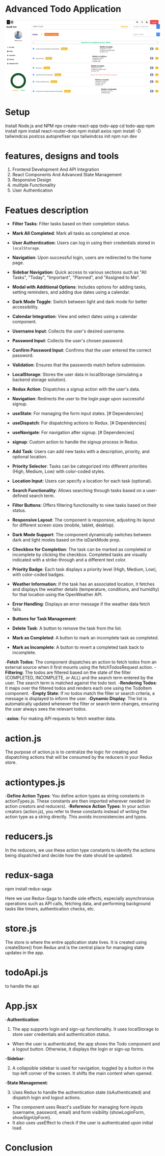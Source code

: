 # Advanced Todo Application
![image alt](https://github.com/nikesh-patra/assign/blob/efc25ea4800804e41a98d2f1931ae07dd4431e33/Dashboard.png)

# Setup
Install Node.js and NPM
npx create-react-app todo-app
cd todo-app
npm install
npm install react-router-dom
npm install axios
npm install -D tailwindcss postcss autoprefixer
npx tailwindcss init
npm run dev

# features, designs and tools
1. Frontend Development And API Integration
2. React Components And Advanced State Management
3. Responsive Design
4. multiple Functionality
5. User Authentication

# Featues description 
- **Filter Tasks**: Filter tasks based on their completion status.
- **Mark All Completed**: Mark all tasks as completed at once.
- **User Authentication**: Users can log in using their credentials stored in `localStorage`.
- **Navigation**: Upon successful login, users are redirected to the home page.
- **Sidebar Navigation**: Quick access to various sections such as "All Tasks", "Today", "Important", "Planned", and "Assigned to Me".
- **Modal with Additional Options**: Includes options for adding tasks, setting reminders, and adding due dates using a calendar.
- **Dark Mode Toggle**: Switch between light and dark mode for better accessibility.
- **Calendar Integration**: View and select dates using a calendar component.
- **Username Input**: Collects the user's desired username.
- **Password Input**: Collects the user's chosen password.
- **Confirm Password Input**: Confirms that the user entered the correct password.
- **Validation**: Ensures that the passwords match before submission.
- **LocalStorage**: Stores the user data in localStorage (simulating a backend storage solution).
- **Redux Action**: Dispatches a signup action with the user's data.
- **Navigation**: Redirects the user to the login page upon successful signup.
- **useState**: For managing the form input states.        [# Dependencies]
- **useDispatch**: For dispatching actions to Redux.       [# Dependencies]
- **useNavigate**: For navigation after signup.            [# Dependencies]
- **signup**: Custom action to handle the signup process in Redux.

- **Add Task**: Users can add new tasks with a description, priority, and optional location.
- **Priority Selector**: Tasks can be categorized into different priorities (High, Medium, Low) with color-coded styles.
- **Location Input**: Users can specify a location for each task (optional).
- **Search Functionality**: Allows searching through tasks based on a user-defined search term.
- **Filter Buttons**: Offers filtering functionality to view tasks based on their status.
- **Responsive Layout**: The component is responsive, adjusting its layout for different screen sizes (mobile, tablet, desktop).
- **Dark Mode Support**: The component dynamically switches between dark and light modes based on the isDarkMode prop.

- **Checkbox for Completion**: The task can be marked as completed or incomplete by clicking the checkbox. Completed tasks are visually indicated with a strike-through and a different text color.
- **Priority Badge**: Each task displays a priority level (High, Medium, Low), with color-coded badges.
- **Weather Information**: If the task has an associated location, it fetches and displays the weather details (temperature, conditions, and humidity) for that location using the OpenWeather API.
- **Error Handling**: Displays an error message if the weather data fetch fails.
- **Buttons for Task Management**:
- **Delete Task**: A button to remove the task from the list.
- **Mark as Completed**: A button to mark an incomplete task as completed.
- **Mark as Incomplete**: A button to revert a completed task back to incomplete.


-**Fetch Todos**: The component dispatches an action to fetch todos from an external source when it first mounts using the fetchTodosRequest action.
-**Filtering**: The todos are filtered based on the state of the filter (COMPLETED, INCOMPLETE, or ALL) and the search term entered by the user. The search term is matched against the todo text.
-**Rendering Todos**: It maps over the filtered todos and renders each one using the TodoItem component.
-**Empty State**: If no todos match the filter or search criteria, a message is displayed to inform the user.
-**Dynamic Display**: The list is automatically updated whenever the filter or search term changes, ensuring the user always sees the relevant todos.

-**axios**: For making API requests to fetch weather data.



# action.js
The purpose of action.js is to centralize the logic for creating and dispatching actions that will be consumed by the reducers in your Redux store.

# actiontypes.js
-**Define Action Types**: You define action types as string constants in actionTypes.js. These constants are then imported wherever needed (in action creators and reducers).
-**Reference Action Types**: In your action creators (action.js), you refer to these constants instead of writing the action type as a string directly. This avoids inconsistencies and typos.

# reducers.js
In the reducers, we use these action type constants to identify the actions being dispatched and decide how the state should be updated.

# redux-saga

npm install redux-saga

Here we use Redux-Saga to handle side effects, especially asynchronous operations such as API calls, fetching data, and performing background tasks like timers, authentication checks, etc. 

# store.js

The store is where the entire application state lives. It is created using createStore() from Redux and is the central place for managing state updates in the app.

# todoApi.js
to handle the api

# App.jsx
-**Authentication**:

1. The app supports login and sign-up functionality. It uses localStorage to store user credentials and authentication status.
* When the user is authenticated, the app shows the Todo component and a logout button. Otherwise, it displays the login or sign-up forms.

-**Sidebar**:

2. A collapsible sidebar is used for navigation, toggled by a button in the top-left corner of the screen. It shifts the main content when opened.

-**State Management**:

3. Uses Redux to handle the authentication state (isAuthenticated) and dispatch login and logout actions.
* The component uses React's useState for managing form inputs (username, password, email) and form visibility (showLoginForm, showSignUpForm).
* It also uses useEffect to check if the user is authenticated upon initial load.


# Conclusion
